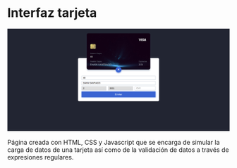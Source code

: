 # Interfaz tarjeta
![Image text](https://raw.githubusercontent.com/AlanDannS/Interfaz-tarjeta/master/principal.png)


Página creada con HTML, CSS y Javascript que se encarga de simular la carga de datos de una tarjeta así como de la validación de datos a través de expresiones regulares.